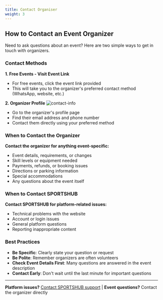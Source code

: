 ```yaml
---
title: Contact Organiser
weight: 3
---
```


## How to Contact an Event Organizer

Need to ask questions about an event? Here are two simple ways to get in touch with organizers.

### Contact Methods

**1. Free Events - Visit Event Link**

- For free events, click the event link provided
- This will take you to the organizer's preferred contact method (WhatsApp, website, etc.)

**2. Organizer Profile**
![contact-info](/images/docs/players/how-tos/contact-info.png)

- Go to the organizer's profile page
- Find their email address and phone number
- Contact them directly using your preferred method

### When to Contact the Organizer

**Contact the organizer for anything event-specific:**

- Event details, requirements, or changes
- Skill levels or equipment needed
- Payments, refunds, or booking issues
- Directions or parking information
- Special accommodations
- Any questions about the event itself

### When to Contact SPORTSHUB

**Contact SPORTSHUB for platform-related issues:**

- Technical problems with the website
- Account or login issues
- General platform questions
- Reporting inappropriate content

### Best Practices

- **Be Specific**: Clearly state your question or request
- **Be Polite**: Remember organizers are often volunteers
- **Check Event Details First**: Many questions are answered in the event description
- **Contact Early**: Don't wait until the last minute for important questions

---

**Platform issues?** [Contact SPORTSHUB support](/contact) | **Event questions?** Contact the organizer directly

